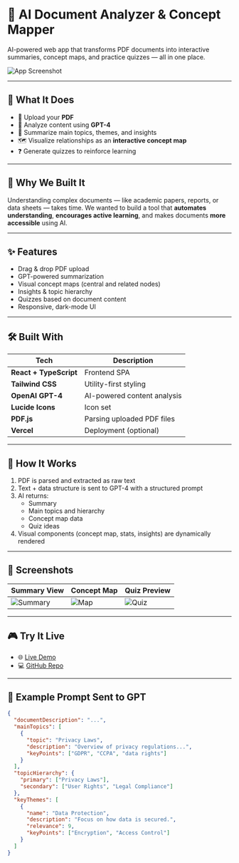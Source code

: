 # 📄 AI Document Analyzer & Concept Mapper

AI-powered web app that transforms PDF documents into interactive summaries, concept maps, and practice quizzes — all in one place.

![App Screenshot](./public/screenshot.png)

---

## 🚀 What It Does

- 📄 Upload your **PDF**
- 🤖 Analyze content using **GPT-4**
- 🧠 Summarize main topics, themes, and insights
- 🗺️ Visualize relationships as an **interactive concept map**
- ❓ Generate quizzes to reinforce learning

---

## 🧠 Why We Built It

Understanding complex documents — like academic papers, reports, or data sheets — takes time. We wanted to build a tool that **automates understanding**, **encourages active learning**, and makes documents **more accessible** using AI.

---

## ✨ Features

- Drag & drop PDF upload
- GPT-powered summarization
- Visual concept maps (central and related nodes)
- Insights & topic hierarchy
- Quizzes based on document content
- Responsive, dark-mode UI

---

## 🛠️ Built With

| Tech | Description |
|------|-------------|
| **React + TypeScript** | Frontend SPA |
| **Tailwind CSS** | Utility-first styling |
| **OpenAI GPT-4** | AI-powered content analysis |
| **Lucide Icons** | Icon set |
| **PDF.js** | Parsing uploaded PDF files |
| **Vercel** | Deployment (optional) |

---

## 🧪 How It Works

1. PDF is parsed and extracted as raw text
2. Text + data structure is sent to GPT-4 with a structured prompt
3. AI returns:
   - Summary
   - Main topics and hierarchy
   - Concept map data
   - Quiz ideas
4. Visual components (concept map, stats, insights) are dynamically rendered

---

## 📸 Screenshots

| Summary View | Concept Map | Quiz Preview |
|--------------|-------------|--------------|
| ![Summary](./public/summary.png) | ![Map](./public/map.png) | ![Quiz](./public/quiz.png) |

---

## 🎮 Try It Live

- 🌐 [Live Demo](https://your-app.vercel.app)
- 💻 [GitHub Repo](https://github.com/your-username/document-analyzer)

---

## 🧩 Example Prompt Sent to GPT

```json
{
  "documentDescription": "...",
  "mainTopics": [
    {
      "topic": "Privacy Laws",
      "description": "Overview of privacy regulations...",
      "keyPoints": ["GDPR", "CCPA", "data rights"]
    }
  ],
  "topicHierarchy": {
    "primary": ["Privacy Laws"],
    "secondary": ["User Rights", "Legal Compliance"]
  },
  "keyThemes": [
    {
      "name": "Data Protection",
      "description": "Focus on how data is secured.",
      "relevance": 9,
      "keyPoints": ["Encryption", "Access Control"]
    }
  ]
}
